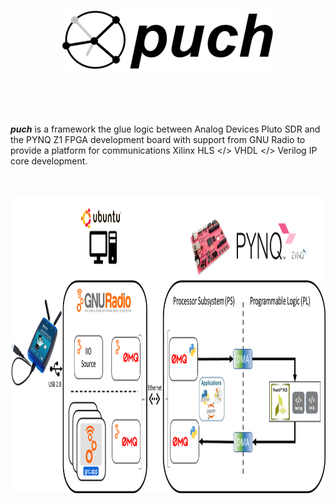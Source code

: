 <p align="center">
  <img src="./doc/puch-logo-1.png">
</p>

<br>
<br>
<br>


***puch*** is a framework the glue logic between Analog Devices Pluto SDR and the PYNQ Z1 FPGA development board with support from GNU Radio to provide a platform for communications Xilinx HLS </> VHDL </> Verilog IP core development.

<br>
<br>

<img align="center" width="992.25" height="474.75" src="./doc/puch-detailed-level-diagram.png">


